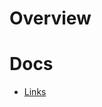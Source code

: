 # Overview

# Docs
* [Links](https://github.com/broadinstitute/dsp-devops-wiki/wiki/references_links)
